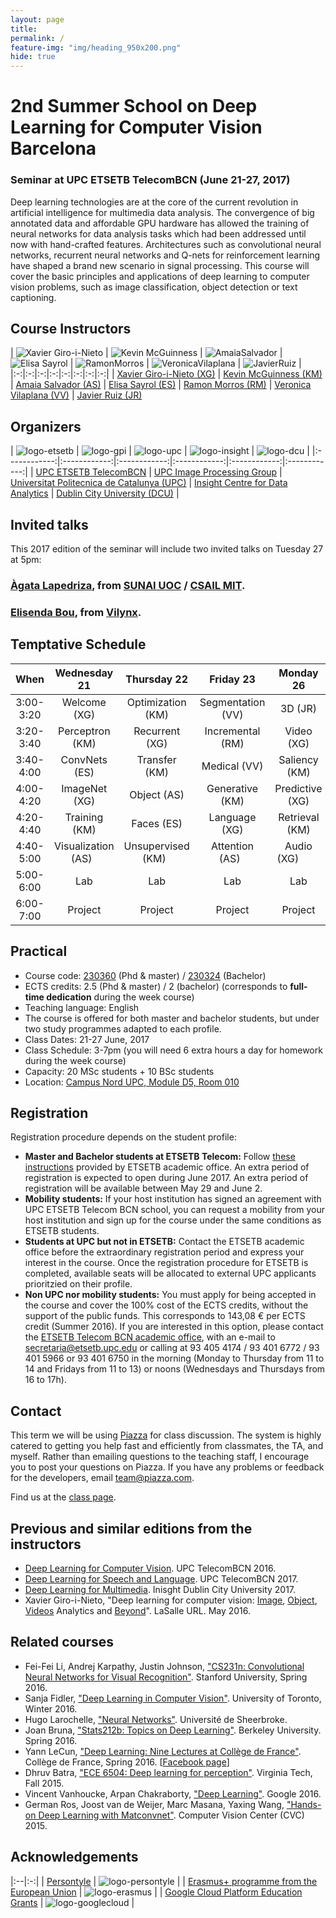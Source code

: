 ```yaml
---
layout: page
title:
permalink: /
feature-img: "img/heading_950x200.png"
hide: true
---
```


# 2nd Summer School on Deep Learning for Computer Vision Barcelona

### Seminar at UPC ETSETB TelecomBCN (June 21-27, 2017)

Deep learning technologies are at the core of the current revolution in artificial intelligence for multimedia data analysis. The convergence of big annotated data and affordable GPU hardware has allowed the training of neural networks for data analysis tasks which had been addressed until now with hand-crafted features. Architectures such as convolutional neural networks, recurrent neural networks and Q-nets for reinforcement learning have shaped a brand new scenario in signal processing. This course will cover the basic principles and applications of deep learning to computer vision problems, such as image classification, object detection or text captioning.

## Course Instructors

| ![Xavier Giro-i-Nieto][XavierGiro-photo] |  ![Kevin McGuinness][KevinMcGuinness-photo] | ![AmaiaSalvador][AmaiaSalvador-photo] | ![Elisa Sayrol][ElisaSayrol-photo]  | ![RamonMorros][RamonMorros-photo]  | ![VeronicaVilaplana][VeronicaVilaplana-photo]  | ![JavierRuiz][JavierRuiz-photo] |
|:-:|:-:|:-:|:-:|:-:|:-:|:-:|:-:|
| [Xavier Giro-i-Nieto (XG)][XavierGiro-web] | [Kevin McGuinness (KM)][KevinMcGuinness-web]  | [Amaia Salvador (AS)][AmaiaSalvador-web]   | [Elisa Sayrol (ES)][ElisaSayrol-web]  | [Ramon Morros (RM)][VeronicaVilaplana-web]  | [Veronica Vilaplana (VV)][VeronicaVilaplana-web]   | [Javier Ruiz (JR)][JavierRuiz-web]  

[XavierGiro-web]: https://imatge.upc.edu/web/people/xavier-giro
[KevinMcGuinness-web]: https://www.insight-centre.org/users/kevin-mcguinness
[AmaiaSalvador-web]: https://imatge.upc.edu/web/people/amaia-salvador
[ElisaSayrol-web]: https://imatge.upc.edu/web/people/elisa-sayrol
[RamonMorros-web]: https://imatge.upc.edu/web/people/josep-ramon-morros
[VeronicaVilaplana-web]: https://imatge.upc.edu/web/people/veronica-vilaplana
[JavierRuiz-web]: https://imatge.upc.edu/web/people/javier-ruiz-hidalgo


[XavierGiro-photo]: img/instructors/XavierGiro.jpg "Xavier Giro-i-Nieto"
[KevinMcGuinness-photo]: img/instructors/Kevin160x160.jpg "Kevin McGuinness"
[AmaiaSalvador-photo]: img/instructors/AmaiaSalvador.jpg "Amaia Salvador"
[ElisaSayrol-photo]: img/instructors/ElisaSayrol.jpg "Elisa Sayrol"
[RamonMorros-photo]: img/instructors/RamonMorros.jpg "Ramon Morros"
[VeronicaVilaplana-photo]: img/instructors/VeronicaVilaplana.jpg "Veronica Vilaplana"
[JavierRuiz-photo]: img/instructors/JavierRuiz.jpg "Javier Ruiz"


## Organizers

| ![logo-etsetb] | ![logo-gpi] | ![logo-upc] |  ![logo-insight] | ![logo-dcu] |
|:------------:|:------------:|:------------:|:------------:|:------------:|:------------:|
| [UPC ETSETB TelecomBCN](etsetb-web) | [UPC Image Processing Group](gpi-web) | [Universitat Politecnica de Catalunya (UPC)](upc-web) | [Insight Centre for Data Analytics](insight-web) | [Dublin City University (DCU)](dcu-web) |

[etsetb-web]: https://www.etsetb.upc.edu/en/
[upc-web]: http://www.upc.edu/?set_language=en
[gpi-web]: https://imatge.upc.edu/web/
[insight-web]: https://www.insight-centre.org/
[dcu-web]: http://www.dcu.ie/

[logo-etsetb]: img/logos/etsetb.png "ETSETB TelecomBCN"
[logo-gpi]: img/logos/gpi.png "UPC Image Processing Group"
[logo-upc]: img/logos/upc.jpg "Universitat Politecnica de Catalunya"
[logo-insight]: img/logos/insight.jpg "Insight Centre for Data Analytics"
[logo-dcu]: img/logos/dcu.png "Dublin City University"

<!-- Do not display this at the moment
## Hands on Caffe2

The seminar includes four practical sessions on [Caffe2](https://caffe2.ai/), the Open Source Deep Learning Framework developed by [Facebook Research](https://research.fb.com/). 

-->

## Invited talks
This 2017 edition of the seminar will include two invited talks on Tuesday 27 at 5pm:

### [Àgata Lapedriza](http://sunai.uoc.edu/~agata/), from [SUNAI UOC](http://sunai.uoc.edu/) / [CSAIL MIT](http://www.csail.mit.edu/).

### [Elisenda Bou](https://www.linkedin.com/in/elisendabou/), from [Vilynx](http://www.vilynx.com/).

## Temptative Schedule

| When       | Wednesday 21          | Thursday 22         | Friday 23         | Monday 26          | Tuesday 27               |
|:----------:|:---------------------:|:-------------------:|:-----------------:|:------------------:|:------------------------:|
| 3:00-3:20  | Welcome (XG)          | Optimization (KM)   | Segmentation (VV) | 3D (JR)            | Project expos            |
| 3:20-3:40  | Perceptron (KM)       | Recurrent (XG)      | Incremental (RM)  | Video (XG)         | Project expos            |
| 3:40-4:00  | ConvNets (ES)         | Transfer (KM)       | Medical (VV)      | Saliency (KM)      | Project expos            |
| 4:00-4:20  | ImageNet (XG)         | Object (AS)         | Generative (KM)   | Predictive (XG)    | Project expos            |
| 4:20-4:40  | Training (KM)         | Faces (ES)          | Language (XG)     | Retrieval (KM)     | Project expos            |
| 4:40-5:00  | Visualization (AS)    | Unsupervised (KM)   | Attention (AS)    | Audio (XG)         | Project expos            |
| 5:00-6:00  | Lab                   | Lab                 | Lab               | Lab                | Invited talks              |
| 6:00-7:00  | Project               | Project             | Project           | Project            | Closing                  | 

[ElisendaBou]: http://www.vilynx.com/


## Practical
* Course code: [230360](http://infoteleco.upc.edu/documents/guia_docent/assignatures/all/ang/230360.pdf) (Phd & master) / [230324](http://www.etsetb.upc.edu/ca/shared/curs-actual/seminaris/Fitxa_guia_docent_seminari_grau_IDLCV.pdf) (Bachelor)
* ECTS credits: 2.5 (Phd & master) / 2 (bachelor) (corresponds to **full-time dedication** during the week course)
* Teaching language: English
* The course is offered for both master and bachelor students, but under two study programmes adapted to each profile.
* Class Dates: 21-27 June, 2017
* Class Schedule: 3-7pm (you will need 6 extra hours a day for homework during the week course)
* Capacity: 20 MSc students + 10 BSc students
* Location: [Campus Nord UPC, Module D5, Room 010](https://imatge.upc.edu/web/contact)

## Registration

Registration procedure depends on the student profile:

* **Master and Bachelor students at ETSETB Telecom:** Follow [these instructions](http://etsetb.upc.edu/ca/estudis/curs-actual/seminaris/seminaris-dels-graus) provided by ETSETB academic office. An extra period of registration is expected to open during June 2017. An extra period of registration will be available between May 29 and June 2.
* **Mobility students:** If your host institution has signed an agreement with UPC ETSETB Telecom BCN school, you can request a mobility from your host institution and sign up for the course under the same conditions as ETSETB students.
* **Students at UPC but not in ETSETB:** Contact the ETSETB academic office before the extraordinary registration period and express your interest in the course. Once the registration procedure for ETSETB is completed, available seats will be allocated to external UPC applicants prioritzied on their profile.
* **Non UPC nor mobility students:** You must apply for being accepted in the course and cover the 100% cost of the ECTS credits, without the support of the public funds. This corresponds to 143,08 € per ECTS credit (Summer 2016). If you are interested in this option, please contact the [ETSETB Telecom BCN academic office](http://www.etsetb.upc.edu/ca/els-serveis/secretaria-oberta), with an e-mail to secretaria@etsetb.upc.edu or calling at 93 405 4174 / 93 401 6772 / 93 401 5966 or 93 401 6750 in the morning (Monday to Thursday from 11 to 14 and Fridays from 11 to 13) or noons (Wednesdays and Thursdays from 16 to 17h).

## Contact

This term we will be using [Piazza](https://piazza.com) for class discussion. The system is highly catered to getting you help fast and efficiently from classmates, the TA, and myself. Rather than emailing questions to the teaching staff, I encourage you to post your questions on Piazza. If you have any problems or feedback for the developers, email team@piazza.com.

Find us at the [class page](https://piazza.com/upc/summer2016/230360/home).

## Previous and similar editions from the instructors


* [Deep Learning for Computer Vision][DLCV2016]. UPC TelecomBCN 2016.
* [Deep Learning for Speech and Language][DLSL2017]. UPC TelecomBCN 2017.
* [Deep Learning for Multimedia][DLMM2017]. Inisght Dublin City University 2017.
* Xavier Giro-i-Nieto, "Deep learning for computer vision: [Image], [Object], [Videos] Analytics and [Beyond]". LaSalle URL. May 2016.

[DLCV2016]: http://imatge-upc.github.io/telecombcn-2016-dlcv/
[DLSL2017]: https://telecombcn-dl.github.io/2017-dlsl/
[DLMM2017]: https://telecombcn-dl.github.io/dlmm-2017-dcu/

[Image]: http://www.slideshare.net/xavigiro/deep-learning-for-computer-vision-14-image-analytics-lasalle-2016
[Object]: http://www.slideshare.net/xavigiro/deep-learning-for-computer-vision-24-object-analytics-lasalle-2016
[Videos]: http://www.slideshare.net/xavigiro/deep-learning-for-computer-vision-34-video-analytics-lasalle-2016
[Beyond]: http://www.slideshare.net/xavigiro/deep-learning-for-computer-vision-44-beyond-vision-lasalle-2016


## Related courses

* Fei-Fei Li, Andrej Karpathy, Justin Johnson, ["CS231n: Convolutional Neural Networks for Visual Recognition"](http://cs231n.stanford.edu/). Stanford University, Spring 2016.
* Sanja Fidler, ["Deep Learning in Computer Vision"](http://www.cs.toronto.edu/~fidler/teaching/2015/CSC2523.html). University of Toronto, Winter 2016.
* Hugo Larochelle, ["Neural Networks"](http://info.usherbrooke.ca/hlarochelle/neural_networks/content.html). Université de Sheerbroke.
* Joan Bruna, ["Stats212b: Topics on Deep Learning"](https://github.com/joanbruna/stat212b). Berkeley University. Spring 2016.
* Yann LeCun, ["Deep Learning: Nine Lectures at Collège de France"](http://cilvr.nyu.edu/doku.php?id=courses%3Adeeplearning-cdf2016%3Astart). Collège de France, Spring 2016. [[Facebook page](https://www.facebook.com/deeplearningcdf/?fref=nf)]
* Dhruv Batra, ["ECE 6504: Deep learning for perception"](https://computing.ece.vt.edu/~f15ece6504/). Virginia Tech, Fall 2015.
* Vincent Vanhoucke, Arpan Chakraborty, ["Deep Learning"](https://www.udacity.com/course/deep-learning--ud730). Google 2016.
* German Ros, Joost van de Weijer, Marc Masana, Yaxing Wang, ["Hands-on Deep Learning with Matconvnet"](http://www.cvc.uab.es/~gros/index.php/hands-on-deep-learning-with-matconvnet/). Computer Vision Center (CVC) 2015.


## Acknowledgements

|:--|:-:|
| [Persontyle][web-persontyle]                                 | ![logo-persontyle] |
| [Erasmus+ programme from the European Union][web-erasmus]    | ![logo-erasmus] |
| [Google Cloud Platform Education Grants][web-googlecloud]    | ![logo-googlecloud] |


[web-persontyle]: http://www.persontyle.com/
[web-erasmus]: https://ec.europa.eu/programmes/erasmus-plus/node_en
[web-googlecloud]: https://cloud.google.com/edu/

[logo-persontyle]: img/logos/persontyle675x200.png "Persontyle logo"
[logo-erasmus]: img/logos/erasmus700x200.jpg "Erasmus logo"
[logo-googlecloud]: img/logos/googlecloud486x300.png "Google Cloud logo"

